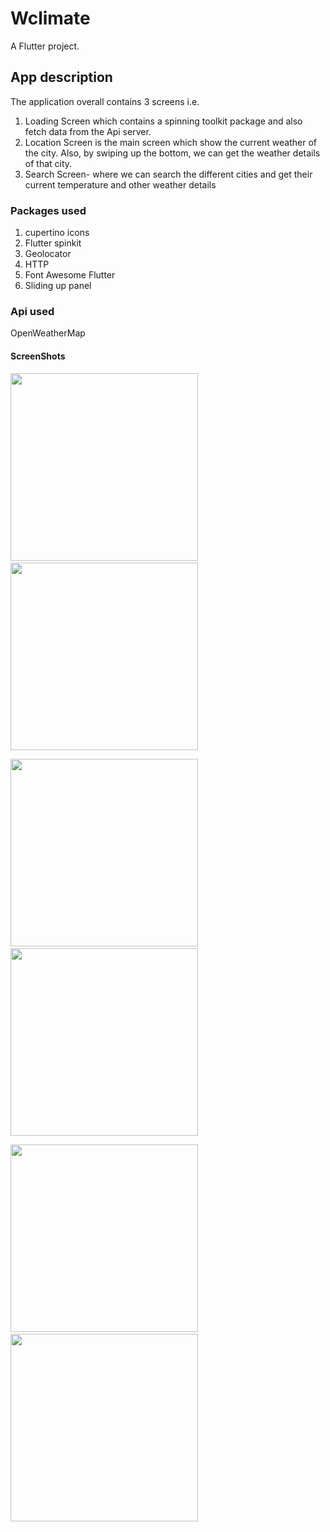 # Wclimate

A Flutter project.

## App description

The application overall contains 3 screens i.e. 

1. Loading Screen which contains a spinning toolkit package and also fetch data from the Api server.
2. Location Screen is the main screen which show the current weather of the city. Also, by swiping up the bottom, we can get the weather details of that city.
3. Search Screen- where we can search the different cities and get their current temperature and other weather details

### Packages used

1. cupertino icons
2. Flutter spinkit
3. Geolocator
4. HTTP
5. Font Awesome Flutter
6. Sliding up panel

### Api used
OpenWeatherMap

#### ScreenShots

<img src="https://user-images.githubusercontent.com/78982011/229311194-65133a09-d16c-4061-8877-ea23d182e660.jpg" width= "300">&nbsp;&nbsp;&nbsp;&nbsp;&nbsp;&nbsp;&nbsp;&nbsp; <img src ="https://user-images.githubusercontent.com/78982011/229311213-b48199c0-1437-43e5-883f-70a96d25d15d.jpg" width = "300">

<img src = "https://user-images.githubusercontent.com/78982011/229311219-34d158d4-033a-4c09-8009-6f42542614b3.jpg" width = "300"> &nbsp;&nbsp;&nbsp;&nbsp;&nbsp;&nbsp;&nbsp;&nbsp; <img src = "https://user-images.githubusercontent.com/78982011/229311229-bdabea43-4b51-4366-9c62-4fe1880d0911.jpg" width = "300">

<img src = "https://user-images.githubusercontent.com/78982011/229311237-bee9cf52-a956-4e06-9557-87542e071c76.jpg" width = "300">&nbsp;&nbsp;&nbsp;&nbsp;&nbsp;&nbsp;&nbsp;&nbsp; <img src = "https://user-images.githubusercontent.com/78982011/229311249-786dd582-c252-4e9e-9813-a82e0070fbd2.jpg" width = "300">
